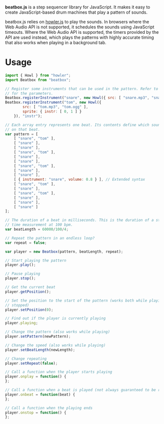 __beatbox.js__ is a step sequencer library for JavaScript. It makes it easy to
create JavaScript-based drum machines that play a pattern of sounds.

beatbox.js relies on [howler.js](https://github.com/goldfire/howler.js) to play
the sounds. In browsers where the Web Audio API is not supported, it schedules
the sounds using JavaScript timeouts. Where the Web Audio API is supported, the
timers provided by the API are used instead, which plays the patterns with highly
accurate timing that also works when playing in a background tab.

Usage
=====

```javascript
import { Howl } from "howler";
import Beatbox from "beatbox";

// Register some instruments that can be used in the pattern. Refer to the Howler doc
// for the parameters.
Beatbox.registerInstrument("snare", new Howl({ src: [ "snare.mp3", "snare.ogg" ] }));
Beatbox.registerInstrument("tom", new Howl({
        src: [ "tom.mp3", "tom.ogg" ],
        sprite: { instr: [ 0, 1 ] }
    }), "instr");

// Each array entry represents one beat. Its contents define which sounds are played
// on that beat.
var pattern = [
	[ "snare", "tom" ],
    [ "snare" ],
    [ "snare" ],
    [ "snare", "tom" ],
    [ "snare" ],
    [ "snare" ],
    [ "snare", "tom" ],
    [ "snare" ],
    [ "snare" ],
    [ { instrument: "snare", volume: 0.8 } ], // Extended syntax
    [ "snare", "tom" ],
    [ "snare" ],
    [ "snare", "tom" ],
    [ "snare" ],
    [ "snare" ],
    [ "snare" ]
];

// The duration of a beat in milliseconds. This is the duration of a stroke in 4/4
// time measurement at 100 bpm.
var beatLength = 60000/100/4;

// Repeat the pattern in an endless loop?
var repeat = false;

var player = new Beatbox(pattern, beatLength, repeat);

// Start playing the pattern
player.play();

// Pause playing
player.stop();

// Get the current beat
player.getPosition();

// Set the position to the start of the pattern (works both while playing and when
// stopped)
player.setPosition(0);

// Find out if the player is currently playing
player.playing;

// Change the pattern (also works while playing)
player.setPattern(newPattern);

// Change the speed (also works while playing)
player.setBeatLength(newLength);

// Change repeating
player.setRepeat(false);

// Call a function when the player starts playing
player.onplay = function() {
};

// Call a function when a beat is played (not always guaranteed to be run for each beat)
player.onbeat = function(beat) {
};

// Call a function when the playing ends
player.onstop = function() {
};
```